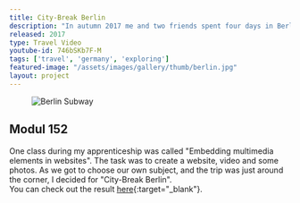 ```yaml
---
title: City-Break Berlin
description: "In autumn 2017 me and two friends spent four days in Berlin. Of course I took my camera with me and documented most of it. This video is a short summary of our weekend in the capitol of Germany."
released: 2017
type: Travel Video
youtube-id: 746bSKb7F-M
tags: ['travel', 'germany', 'exploring']
featured-image: "/assets/images/gallery/thumb/berlin.jpg"
layout: project
---
```

<figure class="imagelist">
    <img src="{{ site.url }}/assets/images/projects/berlin/berlin_subway.jpg" alt="Berlin Subway" />
</figure>

## Modul 152
One class during my apprenticeship was called "Embedding multimedia elements in websites". The task was to create a website, video and some photos. As we got to choose our own subject, and the trip was just around the corner, I decided for "City-Break Berlin".<br/>You can check out the result [here](http://webseiten.informatik.sg/ina4a/gruppe1/){:target="_blank"}.